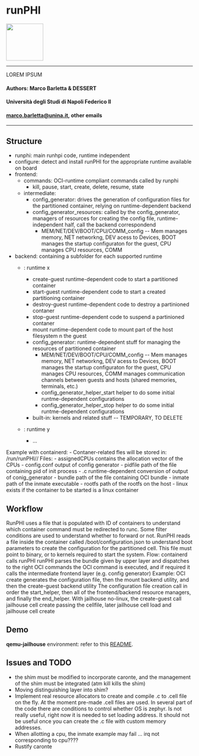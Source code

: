 # runPHI

<img src="https://dessert.unina.it:8088/runphi/runphi/-/raw/main/runPHI/logo/runphi_logo_lowres.jpg" width="100">

----

LOREM IPSUM

#### Authors: Marco Barletta & DESSERT
#### Università degli Studi di Napoli Federico II
#### marco.barletta@unina.it, other emails
----


## Structure

- runphi:       main runhpi code, runtime independent
- configure:    detect and install runPHI for the appropriate runtime available on board
- frontend:
    - commands:     OCI-runtime compliant commands called by runphi
        - kill, pause, start, create, delete, resume, state
    - intermediate:
        - config_generator:             drives the generation of configuration files for the partitioned container, relying on runtime-dependent backend
        - config_generator_resources:   called by the config_generator, managers of resources for creating the config file, runtime-independent half, call the backend correspondend
            - MEM/NET/DEV/BOOT/CPU/COMM_config -- Mem manages memory, NET networkng, DEV acess to Devices, BOOT manages the startup configuraton for the guest, CPU manages CPU resources, COMM
- backend:              containing a subfolder for each supported runtime
    - <runtime x>:      runtime x
        - create-guest      runtime-dependent code to start a partitioned container
        - start-guest       runtime-dependent code to start a created partitioning container
        - destroy-guest     runtime-dependent code to destroy a partinioned contaner
        - stop-guest        runtime-dependent code to suspend a partinioned contaner
        - mount             runtime-dependent code to mount part of the host filesystem n the guest
        - config_generator: runtime-dependent stuff for managing the resources of partitioned container
            - MEM/NET/DEV/BOOT/CPU/COMM_config -- Mem manages memory, NET networkng, DEV acess to Devices, BOOT manages the startup configuraton for the guest, CPU manages CPU resources, COMM manages communication channels between guests and hosts (shared memories, terminals, etc.)
            - config_generator_helper_start helper to do some initial runtme-dependent configurations
            - config_generator_helper_stop  helper to do some initial runtme-dependent configurations
        - built-in: kernels and related stuff -- TEMPORARY, TO DELETE

    - <runtime y>:             runtime y
        - ...

Example with containerd:
        - Contaner-related fles will be stored in: /run/runPHI/<ContainerName>/
            Files:
                - assignedCPUs                  contains the allocation vector of the CPUs
                - config<ContainerName>.conf    output of config generator
                - pidfile                       path of the file containing pid of init process
                - <ContainerName>.c                      runtime-dependent conversion of output of conig_generator
                - bundle                        path of the file containing OCI bundle
                - inmate                        path of the inmate executable
                - rootfs                        path of the rootfs on the host
                - linux                         exists if the container to be started is a linux container



## Workflow

RunPHI uses a file that is populated with ID of containers to understand which container command must be redirected to runc.
Some filter conditions are used to understand whether to forward or not.
RunPHI reads a file inside the container called /boot/configuration.json to understand boot parameters to create the configuration for the partitioned cell.
This file must point to binary, or to kernels required to start the system.
Flow:
    containerd calls runPHI
    runPHI parses the bundle given by upper layer and dispatches to the right OCI commands
    the OCI command is executed, and if required it calls the intermediate frontend layer (e.g. config generator)
        Example:
            OCI create generates the configuration file, then the mount backend utility, and then the create-guest backend utility
            The configuration file creation call in order the start_helper, then all of the frontend/backend resource managers, and finally the end_helper.
            With jailhouse no-linux, the create-guest call jailhouse cell create passing the cellfile, later jailhouse cell load and jailhouse cell create


## Demo

**qemu-jailhouse** environment: refer to this [README](https://dessert.unina.it:8088/runphi/partitioned_container_demos/-/tree/main/demos).

## Issues and TODO
- the shim must be modified to incorporate caronte, and the management of the shim must be integrated (atm kill kills the shim)
- Moving distinguishing layer into shim?
- Implement real resource allocators to create and compile .c to .cell file on the fly. At the moment pre-made .cell files are used.
In several part of the code there are conditions to control whether OS is zephyr. Is not really useful, right now it is needed to set loading address. It should not be useful once you can create the .c file with custom memory addresses.
- When allotting a cpu, the inmate example may fail ... irq not corresponding to cpu????
- Rustify caronte



